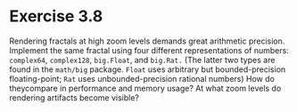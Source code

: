 
# Exercise 3.8

Rendering fractals at high zoom levels demands great arithmetic precision. Implement the same fractal using four different representations of numbers: `complex64`, `complex128`, `big.Float`, and `big.Rat.` (The latter two types are found in the `math/big` package. `Float` uses arbitrary but bounded-precision floating-point; `Rat` uses unbounded-precision rational numbers) How do theycompare in performance and memory usage? At what zoom levels do rendering artifacts become visible?
